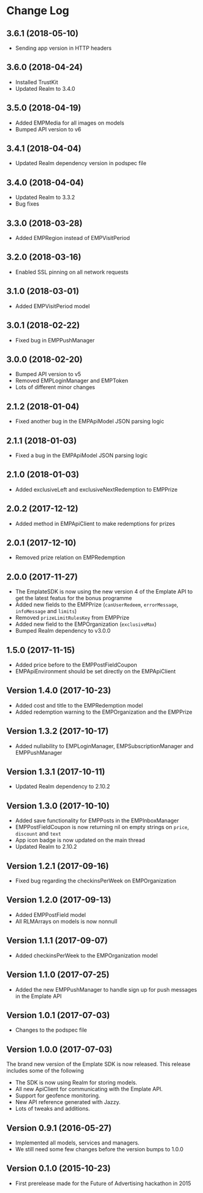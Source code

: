 # Change Log
## 3.6.1 (2018-05-10)
* Sending app version in HTTP headers

## 3.6.0 (2018-04-24)
* Installed TrustKit 
* Updated Realm to 3.4.0

## 3.5.0 (2018-04-19)
* Added EMPMedia for all images on models
* Bumped API version to v6

## 3.4.1 (2018-04-04)
* Updated Realm dependency version in podspec file

## 3.4.0 (2018-04-04)
* Updated Realm to 3.3.2
* Bug fixes

## 3.3.0 (2018-03-28)
* Added EMPRegion instead of EMPVisitPeriod

## 3.2.0 (2018-03-16)
* Enabled SSL pinning on all network requests

## 3.1.0 (2018-03-01)
* Added EMPVisitPeriod model

## 3.0.1 (2018-02-22)
* Fixed bug in EMPPushManager

## 3.0.0 (2018-02-20)
* Bumped API version to v5
* Removed EMPLoginManager and EMPToken
* Lots of different minor changes

## 2.1.2 (2018-01-04)
* Fixed another bug in the EMPApiModel JSON parsing logic

## 2.1.1 (2018-01-03)
* Fixed a bug in the EMPApiModel JSON parsing logic

## 2.1.0 (2018-01-03)
* Added exclusiveLeft and exclusiveNextRedemption to EMPPrize

## 2.0.2 (2017-12-12)
* Added method in EMPApiClient to make redemptions for prizes

## 2.0.1 (2017-12-10)
* Removed prize relation on EMPRedemption

## 2.0.0 (2017-11-27)
* The EmplateSDK is now using the new version 4 of the Emplate API to get the latest featus for the bonus programme
* Added new fields to the EMPPrize (`canUserRedeem`, `errorMessage`, `infoMessage` and `limits`)
* Removed `prizeLimitRulesKey` from EMPPrize
* Added new field to the EMPOrganization (`exclusiveMax`)
* Bumped Realm dependency to v3.0.0

## 1.5.0 (2017-11-15)
* Added price before to the EMPPostFieldCoupon
* EMPApiEnvironment should be set directly on the EMPApiClient

## Version 1.4.0 (2017-10-23)
* Added cost and title to the EMPRedemption model
* Added redemption warning to the EMPOrganization and the EMPPrize

## Version 1.3.2 (2017-10-17)
* Added nullability to EMPLoginManager, EMPSubscriptionManager and EMPPushManager

## Version 1.3.1 (2017-10-11)
* Updated Realm dependency to 2.10.2

## Version 1.3.0 (2017-10-10)
* Added save functionality for EMPPosts in the EMPInboxManager
* EMPPostFieldCoupon is now returning nil on empty strings on `price`, `discount` and `text`
* App icon badge is now updated on the main thread
* Updated Realm to 2.10.2

## Version 1.2.1 (2017-09-16)
* Fixed bug regarding the checkinsPerWeek on EMPOrganization

## Version 1.2.0 (2017-09-13)
* Added EMPPostField model
* All RLMArrays on models is now nonnull

## Version 1.1.1 (2017-09-07)
* Added checkinsPerWeek to the EMPOrganization model

## Version 1.1.0 (2017-07-25)
* Added the new EMPPushManager to handle sign up for push messages in the Emplate API

## Version 1.0.1 (2017-07-03)
* Changes to the podspec file

## Version 1.0.0 (2017-07-03)
The brand new version of the Emplate SDK is now released. This release includes some of the following
* The SDK is now using Realm for storing models.
* All new ApiClient for communicating with the Emplate API.
* Support for geofence monitoring.
* New API reference generated with Jazzy.
* Lots of tweaks and additions.

## Version 0.9.1 (2016-05-27)
* Implemented all models, services and managers.
* We still need some few changes before the version bumps to 1.0.0

## Version 0.1.0 (2015-10-23)
* First prerelease made for the Future of Advertising hackathon in 2015
